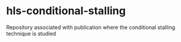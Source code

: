 # hls-conditional-stalling
Repository associated with publication where the conditional stalling technique is studied
